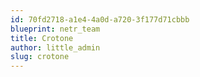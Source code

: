 ```yaml
---
id: 70fd2718-a1e4-4a0d-a720-3f177d71cbbb
blueprint: netr_team
title: Crotone
author: little_admin
slug: crotone
---
```

